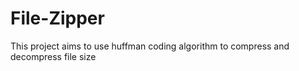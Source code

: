 # File-Zipper
This project aims to use huffman coding algorithm to compress and decompress file size
